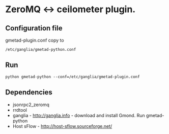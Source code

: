 ZeroMQ <-> ceilometer plugin.
============================

Configuration file
------------------
gmetad-plugin.conf copy to

    /etc/ganglia/gmetad-python.conf


Run
---

    python gmetad-python --conf=/etc/ganglia/gmetad-plugin.conf


Dependencies
------------
* jsonrpc2_zeromq
* rrdtool
* ganglia - http://ganglia.info - download and install Gmond. Run gmetad-python
* Host sFlow - http://host-sflow.sourceforge.net/
